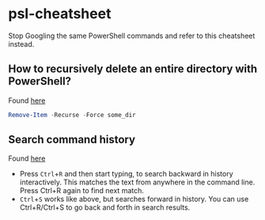 # psl-cheatsheet
Stop Googling the same PowerShell commands and refer to this cheatsheet instead.

## How to recursively delete an entire directory with PowerShell?
Found [here](https://stackoverflow.com/questions/1752677/how-to-recursively-delete-an-entire-directory-with-powershell-2-0)
```powershell
Remove-Item -Recurse -Force some_dir
```

## Search command history
Found [here](https://serverfault.com/questions/891265/how-to-search-powershell-command-history-from-previous-sessions)
- Press `Ctrl`+`R` and then start typing, to search backward in history interactively. This matches the text from anywhere in the command line. Press Ctrl+R again to find next match.
- `Ctrl`+`S` works like above, but searches forward in history. You can use Ctrl+R/Ctrl+S to go back and forth in search results.

